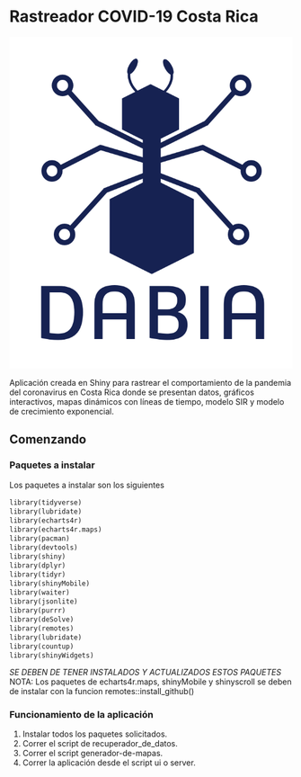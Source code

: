 # Rastreador COVID-19 Costa Rica

![LogoDabia](/images/dabia1.png)

Aplicación creada en Shiny para rastrear el comportamiento de la pandemia del coronavirus en Costa Rica donde se presentan datos, gráficos interactivos,
mapas dinámicos con líneas de tiempo, modelo SIR y modelo de crecimiento exponencial.

## Comenzando 

### Paquetes a instalar 

Los paquetes a instalar son los siguientes

```
library(tidyverse)
library(lubridate)
library(echarts4r)
library(echarts4r.maps)
library(pacman)
library(devtools)
library(shiny)
library(dplyr)
library(tidyr)
library(shinyMobile)
library(waiter)
library(jsonlite)
library(purrr)
library(deSolve)
library(remotes)
library(lubridate)
library(countup)
library(shinyWidgets)
```

*SE DEBEN DE TENER INSTALADOS Y ACTUALIZADOS ESTOS PAQUETES*
NOTA: Los paquetes de echarts4r.maps, shinyMobile y shinyscroll se deben de instalar con la funcion remotes::install_github() 

### Funcionamiento de la aplicación
1. Instalar todos los paquetes solicitados.
2. Correr el script de recuperador_de_datos.
3. Correr el script generador-de-mapas.
4. Correr la aplicación desde el script ui o server.



